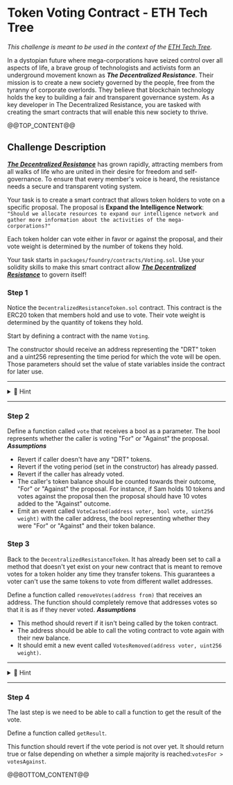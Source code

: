 # Token Voting Contract - ETH Tech Tree
*This challenge is meant to be used in the context of the [ETH Tech Tree](https://github.com/BuidlGuidl/eth-tech-tree).*

In a dystopian future where mega-corporations have seized control over all aspects of life, a brave group of technologists and activists form an underground movement known as ***The Decentralized Resistance***. Their mission is to create a new society governed by the people, free from the tyranny of corporate overlords. They believe that blockchain technology holds the key to building a fair and transparent governance system. As a key developer in The Decentralized Resistance, you are tasked with creating the smart contracts that will enable this new society to thrive.

@@TOP_CONTENT@@

## Challenge Description
<ins>***The Decentralized Resistance***</ins> has grown rapidly, attracting members from all walks of life who are united in their desire for freedom and self-governance. To ensure that every member's voice is heard, the resistance needs a secure and transparent voting system.

Your task is to create a smart contract that allows token holders to vote on a specific proposal. 
The proposal is **Expand the Intelligence Network**: 
``"Should we allocate resources to expand our intelligence network and gather more information about the activities of the mega-corporations?"``

Each token holder can vote either in favor or against the proposal, and their vote weight is determined by the number of tokens they hold.

Your task starts in `packages/foundry/contracts/Voting.sol`. Use your solidity skills to make this smart contract allow <ins>***The Decentralized Resistance***</ins> to govern itself!

### Step 1
Notice the `DecentralizedResistanceToken.sol` contract. This contract is the ERC20 token that members hold and use to vote. Their vote weight is determined by the quantity of tokens they hold.

Start by defining a contract with the name `Voting`.

The constructor should receive an address representing the "DRT" token and a uint256 representing the time period for which the vote will be open. Those parameters should set the value of state variables inside the contract for later use.

---

<details markdown='1'>
<summary>🔎 Hint</summary>

```solidity
  contract Voting {
    ...
    constructor(address _tokenAddress, uint256 _votingPeriod) {
        // "token" and "votingDeadline" state variables should be defined somewhere in the contract
        token = _tokenAddress;
        votingDeadline =  _votingPeriod;
    }
    ...
  }
```
</details>

---

### Step 2
Define a function called `vote` that receives a bool as a parameter. The bool represents whether the caller is voting "For" or "Against" the proposal.
***Assumptions***
- Revert if caller doesn't have any "DRT" tokens.
- Revert if the voting period (set in the constructor) has already passed.
- Revert if the caller has already voted.
- The caller's token balance should be counted towards their outcome, "For" or "Against" the proposal. For instance, if Sam holds 10 tokens and votes against the proposal then the proposal should have 10 votes added to the "Against" outcome.
- Emit an event called `VoteCasted(address voter, bool vote, uint256 weight)` with the caller address, the bool representing whether they were "For" or "Against" and their token balance.

### Step 3
Back to the `DecentralizedResistanceToken`. It has already been set to call a method that doesn't yet exist on your new contract that is meant to remove votes for a token holder any time they transfer tokens. This guarantees a voter can't use the same tokens to vote from different wallet addresses.

Define a function called `removeVotes(address from)` that receives an address. The function should completely remove that addresses votes so that it is as if they never voted. 
***Assumptions***
- This method should revert if it isn't being called by the token contract.
- The address should be able to call the voting contract to vote again with their new balance. 
- It should emit a new event called `VotesRemoved(address voter, uint256 weight)`.

---

<details markdown='1'>
<summary>🔎 Hint</summary>
You can find the number of votes to remove by checking their token balance as this is called before moving them. You may need to update the `vote` function with a way to track whether the voter voted "For" or "Against" so you know which to remove the votes from.
</details>

---

### Step 4
The last step is we need to be able to call a function to get the result of the vote.

Define a function called `getResult`.

This function should revert if the vote period is not over yet. It should return true or false depending on whether a simple majority is reached:`votesFor > votesAgainst`.

@@BOTTOM_CONTENT@@